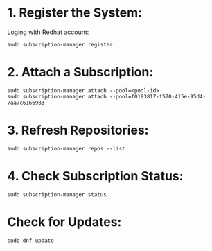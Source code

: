 # 1. Register the System:
Loging with Redhat account:
```
sudo subscription-manager register
```
# 2. Attach a Subscription:
```
sudo subscription-manager attach --pool=<pool-id>
sudo subscription-manager attach --pool=f0193817-f570-415e-95d4-7aa7c6166983
```
# 3. Refresh Repositories:
```
sudo subscription-manager repos --list
```
# 4. Check Subscription Status:
```
sudo subscription-manager status
```
# Check for Updates:
```
sudo dnf update
```
